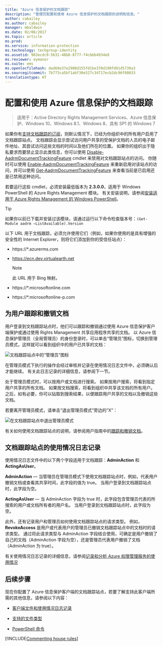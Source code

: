 ```yaml
---
title: "Azure 信息保护的文档跟踪"
description: "管理员配置和使用 Azure 信息保护的文档跟踪的说明和信息。"
author: cabailey
ms.author: cabailey
manager: mbaldwin
ms.date: 02/08/2017
ms.topic: article
ms.prod: 
ms.service: information-protection
ms.technology: techgroup-identity
ms.assetid: 983ecdc9-5631-48b8-8777-f4cbbb4934e8
ms.reviewer: eymanor
ms.suite: ems
ms.openlocfilehash: dad69e37e2908d155fd1be370d190fd91d5739a3
ms.sourcegitcommit: 7b773ca5bf1abf30e527c34717ecb2dc96f88033
translationtype: HT
---
```

# <a name="configuring-and-using-document-tracking-for-azure-information-protection"></a>配置和使用 Azure 信息保护的文档跟踪

>适用于：Active Directory Rights Management Services、Azure 信息保护、Windows 10、Windows 8.1、Windows 8、具有 SP1 的 Windows 7

如果你有[支持文档跟踪的订阅](https://www.microsoft.com/cloud-platform/azure-information-protection-features)，则默认情况下，已经为你组织中的所有用户启用了文档跟踪站点。 文档跟踪会显示尝试访问用户共享的受保护文档的人员的电子邮件地址、其尝试访问这些文档的时间以及他们所在的位置。 如果你的组织出于隐私要求而要禁止显示此类信息，你可以使用 [Disable-AadrmDocumentTrackingFeature](http://go.microsoft.com/fwlink/?LinkId=623032) cmdlet 来禁用对文档跟踪站点的访问。 你随时可以使用 [Enable-AadrmDocumentTrackingFeature](http://go.microsoft.com/fwlink/?LinkId=623037) 来重新启用对该站点的访问，并可以使用 [Get-AadrmDocumentTrackingFeature](http://go.microsoft.com/fwlink/?LinkId=623037) 来查看当前是已启用还是已禁用这种访问。

若要运行这些 cmdlet，必须安装最低版本为 **2.3.0.0**，适用于 Windows PowerShell 的 Azure Rights Management 模块。 有关安装说明，请参阅[安装适用于 Azure Rights Management 的 Windows PowerShell](../deploy-use/install-powershell.md)。

> [!TIP]
> 如果你以前已下载并安装过该模块，请通过运行以下命令检查版本号：`(Get-Module aadrm –ListAvailable).Version`

以下 URL 用于文档跟踪，必须允许使用它们（例如，如果你使用的是具有增强的安全性的 Internet Explorer，则将它们添加到你的受信任站点）：

-   https://&#42;.azurerms.com

-   https://ecn.dev.virtualearth.net

    > [!NOTE]
    > 此 URL 用于 Bing 映射。

-   https://&#42;.microsoftonline.com

-   https://&#42;.microsoftonline-p.com

## <a name="tracking-and-revoking-documents-for-users"></a>为用户跟踪和撤销文档

用户登录到文档跟踪站点时，他们可以跟踪和撤销通过使用 Azure 信息保护客户端保护或通过使用 Rights Management 共享应用程序共享的文档。 以 Azure 信息保护管理员（全局管理员）的身份登录时，可以单击“管理员”图标，切换到管理员模式，这样就可以看到组织中的用户已共享的文档：

![文档跟踪站点中的“管理员”图标](../media/tracking-site-admin-icon.png)

在管理员模式下执行的操作会经过审核并记录在使用情况日志文件中，必须确认后才能继续。 有关此日志记录的详细信息，请参阅下一节。

处于管理员模式时，可以按用户或文档进行搜索。 如果按用户搜索，将看到指定用户共享的所有文档。 如果按文档搜索，将看到组织中共享该文档的所有用户。 之后，如有必要，你可以钻取到搜索结果，以便跟踪用户共享的文档以及撤销这些文档。 

若要离开管理员模式，请单击“退出管理员模式”旁边的“X”：

![在文档跟踪站点中退出管理员模式](../media/tracking-site-exit-admin-icon.png)

有关如何使用文档跟踪站点的说明，请参阅用户指南中的[跟踪和撤销文档](client-track-revoke.md)。

## <a name="usage-logging-for-the-document-tracking-site"></a>文档跟踪站点的使用情况日志记录

使用情况日志文件中的以下两个字段适用于文档跟踪：**AdminAction** 和 **ActingAsUser**。

**AdminAction** — 当管理员在管理员模式下使用文档跟踪站点时，例如，代表用户撤销文档或查看其共享时间，此字段的值为 true。 当用户登录到文档跟踪站点时，此字段为空。

**ActingAsUser** — 当 AdminAction 字段为 true 时，此字段包含管理员代表的所搜索的用户或文档所有者的用户名。 当用户登录到文档跟踪站点时，此字段为空。 

此外，还有记录用户和管理员如何使用文档跟踪站点的请求类型。 例如，**RevokeAccess** 是用户或代表用户的管理员已撤销文档跟踪站点中的文档时的请求类型。 通过将此请求类型与 AdminAction 字段结合使用，可确定是用户撤销了自己的文档（AdminAction 字段为空），还是管理员代表用户撤销了文档（AdminAction 为 true）。


有关使用情况日志记录的详细信息，请参阅[记录和分析 Azure 权限管理服务的使用情况](../deploy-use/log-analyze-usage.md)



## <a name="next-steps"></a>后续步骤
现在你配置了 Azure 信息保护客户端的文档跟踪站点，若要了解支持此客户端所需的其他信息，请参阅以下内容：

- [客户端文件和使用情况日志记录](client-admin-guide-files-and-logging.md)

- [支持的文件类型](client-admin-guide-file-types.md)

- [PowerShell 命令](client-admin-guide-powershell.md)

[!INCLUDE[Commenting house rules](../includes/houserules.md)]
